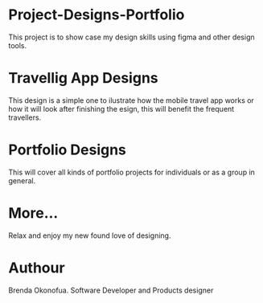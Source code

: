# Project-Designs-Portfolio
This project is to show case my design skills using figma and other design tools.

# Travellig App Designs
This design is a simple one to ilustrate how the mobile travel app works or how it will look after finishing the esign, this will benefit the frequent travellers.

# Portfolio Designs
This will cover all kinds of portfolio projects for individuals or as a group in general.

# More...

Relax and enjoy my new found love of designing.

# Authour
Brenda Okonofua.
Software Developer and Products designer
